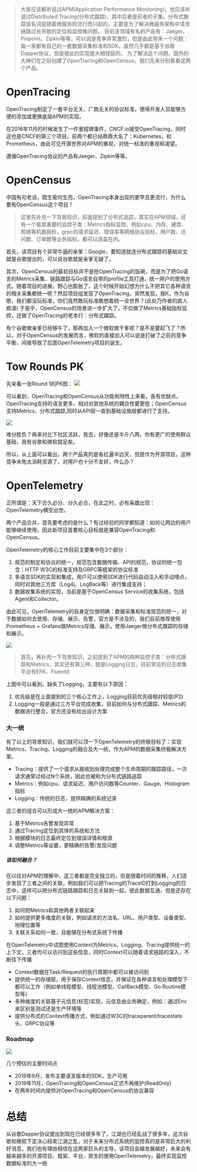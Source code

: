 > 大家应该都听说过APM(Application Performance Monitoring)，也应该听说过Distributed Tracing(分布式跟踪)，其中后者是前者的子集。分布式跟踪该名词是随着微服务的流行而兴起的，主要是为了解决微服务架构中请求链路过长导致的定位和监控难问题。
目前该领域有名的产品有：Jaeger、Pinpoint、Zipkin等等，可以说是竞争异常激烈，但是由此带来一个问题：每一家都有自己的一套数据采集标准和SDK，虽然几乎都是基于谷歌Dapper协议，但是彼此的实现是大相径庭的。
为了解决这个问题，国外的大神们在之前创建了OpenTracing和OpenCensus，我们先来分别看看这两个产品。 

# OpenTracing
OpenTracing制定了一套平台无关、厂商无关的协议标准，使得开发人员能够方便的添加或更换底层APM的实现。

在2016年11月的时候发生了一件里程碑事件，CNCF.io接受OpenTracing，同时这也是CNCF的第三个项目，前两个都已经鼎鼎大名了：Kubernetes，和Prometheus，由此可见开源世界对APM的重视，对统一标准的重视和渴望。 

遵循OpenTracing协议的产品有Jaeger、Zipkin等等。

# OpenCensus
中国有句老话，既生瑜何生亮，OpenTracing本身出现的更早且更流行，为什么要有OpenCensus这个项目？

>这里先补充一下背景知识，前面提到了分布式追踪，其实在APM领域，还有一个极其重要的监控子类：Metrics指标监控，例如cpu、内存、硬盘、网络等机器指标，grpc的请求延迟、错误率等网络协议指标，用户数、访问数、订单数等业务指标，都可以涵盖在内。

首先，该项目有个非常牛逼的亲爹：Google，要知道就连分布式跟踪的基础论文就是谷歌提出的，可以说谷歌就是亲爹无疑了。

其次，OpenCensus的最初目标并不是抢OpenTracing的饭碗，而是为了把Go语言的Metrics采集、链路跟踪与Go语言自带的profile工具打通，统一用户的使用方式。随着项目的进展，野心也膨胀了，这个时候开始幻想为什么不把其它各种语言的相关采集都统一呢？然后项目组发现了OpenTracing，突然发现，我K，作为谷歌，我们都没玩标准，你们竟然敢玩标准敢想着统一全世界？(此处乃作者的疯人疯语) 于是乎，OpenCensus的场景进一步扩大了，不仅做了Metrics基础指标监控，还做了OpenTracing的老本行：分布式跟踪。

有个谷歌做亲爹已经够牛了，那再加入一个微软做干爹呢？是不是要起飞了？所以，对于OpenCensus的发展而言，微软的直接加入可以说是打破了之前的竞争平衡，间接导致了后面OpenTelemetry项目的诞生。

# Tow Rounds PK
先来看一张Round 1的PK图：
![](./assets/opentracing-vs-opencensus.jpg)

可以看到，OpenTracing和OpenCensus从功能和特性上来看，各有优缺点。OpenTracing支持的语言更多、相对对其他系统的耦合性要更低；OpenCensus支持Metrics、分布式跟踪,同时从API层一直到基础设施层都进行了支持。

![](./assets/opentracing-vs-opencensus2.jpg)

难分胜负？再来对比下社区活跃，我去，好像还是半斤八两，你有更广的使用群众基础，我有谷歌和微软就足矣。

所以，从上面可以看出，两个产品真的是各红遍半边天，但是作为开源项目，这种竞争未免太消耗资源了，对用户也十分不友好，咋么办？

# OpenTelemetry
正所谓是：天下合久必分、分久必合，在此之时，必有枭雄出现：OpenTelemetry横空出世。

两个产品合并，首先要考虑的是什么？有过经验的同学都知道：如何让两边的用户能够继续使用。因此新项目首要核心目标就是兼容OpenTracing和OpenCensus。

OpenTelemetry的核心工作目前主要集中在3个部分：

1. 规范的制定和协议的统一，规范包含数据传输、API的规范，协议的统一包含：HTTP W3C的标准支持及GRPC等框架的协议标准
2. 多语言SDK的实现和集成，用户可以使用SDK进行代码自动注入和手动埋点，同时对其他三方库（Log4j、LogBack等）进行集成支持；
3. 数据收集系统的实现，当前是基于OpenCensus Service的收集系统，包括Agent和Collector。

由此可见，OpenTelemetry的自身定位很明确：数据采集和标准规范的统一，对于数据如何去使用、存储、展示、告警，官方是不涉及的，我们目前推荐使用Prometheus + Grafana做Metrics存储、展示，使用Jaeger做分布式跟踪的存储和展示。

![](./assets/bio1.jpg)

>首先，再补充一下背景知识，之前提到了APM的两种监控子类：分布式跟踪和Metrics，其实还有第三种，就是Logging日志，目前常见的日志收集平台有EFK、Fluentd.

上图中可以看到，缺失了Logging，主要有以下原因：
1. 优先级是在上面提到的三个核心工作上，Logging目前优先级相对较低(P2)
2. Logging一般是通过三方平台完成收集，目前如何与分布式跟踪、Metrics的数据进行整合，官方还没有给出设计方案

### 大一统
有了以上的背景知识，我们就可以顶一下OpenTelemetry的终极目标了：实现Metrics、Tracing、Logging的融合及大一统，作为APM的数据采集终极解决方案。
- Tracing：提供了一个请求从接收到处理完成整个生命周期的跟踪路径，一次请求通常过经过N个系统，因此也被称为分布式链路追踪
- Metrics：例如cpu、请求延迟、用户访问数等Counter、Gauge、Histogram指标
- Logging：传统的日志，提供精确的系统记录

这三者的组合可以形成大一统的APM解决方案：
1. 基于Metrics告警发现异常
2. 通过Tracing定位到具体的系统和方法
3. 根据模块的日志最终定位到错误详情和根源
4. 调整Metrics等设置，更精确的告警/发现问题

##### 该如何融合？
在以往对APM的理解中，这三者都是完全独立的，但是随着时间的推移，人们逐步发现了三者之间的关联，例如我们可以把Tracing的TraceID打到Logging的日志中，这样可以把分布式链路跟踪和日志关联到一起，彼此数据互通，但是还存在以下问题：
1. 如何把Metrics和其他两者关联起来
2. 如何提供更多维度的关联，例如请求的方法名、URL、用户类型、设备类型、地理位置等
3. 关联关系如何一致，且能够在分布式系统下传播

在OpenTelemetry中试图使用Context为Metrics、Logging、Tracing提供统一的上下文，三者均可以访问到这些信息，同时Context可以随着请求链路的深入，不断往下传播
- Context数据在Task/Request的执行周期中都可以被访问到
- 提供统一的存储层，用于保存Context信息，并保证在各种语言和处理模型下都可以工作（例如单线程模型、线程池模型、CallBack模型、Go Routine模型等）
- 多种维度的关联基于元信息(标签)实现，元信息由业务确定，例如：通过Env来区别是测试还是生产环境等
- 提供分布式的Context传播方式，例如通过W3C的traceparent/tracestate头、GRPC协议等


### Roadmap
![](./assets/opentelemetry-roadmap.jpg)

几个预估的主要时间点
- 2019年9月，发布主要语言版本的SDK，生产可用
- 2019年11月，OpenTracing和OpenCensus正式不再维护(ReadOnly)
- 在两年时间内提供对OpenTracing和OpenCensus的协议兼容

# 总结
从谷歌Dapper协议提出到现在已经很多年了，江湖也已经乱战了很多年，这次谷歌和微软下定决心结束江湖之乱，对于未来分布式系统的监控真的是非常巨大的利好消息，我们也有理由相信在这两家巨头的主导，该项目会越发展越好，未来会有越来越多的开源项目、框架、平台，原生的使用OpenTelemetry，最终实现监控数据标准的大一统